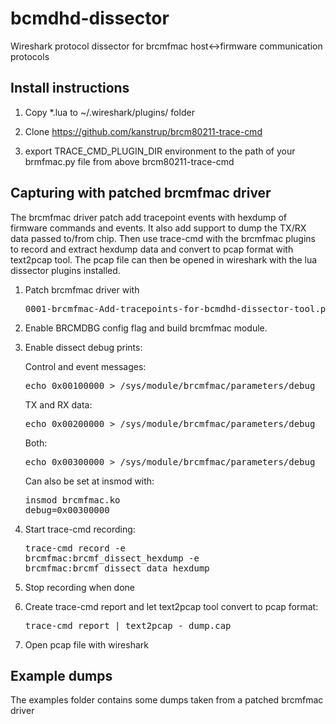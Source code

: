 bcmdhd-dissector
================

Wireshark protocol dissector for brcmfmac host<->firmware communication protocols

Install instructions
--------------------
1) Copy *.lua to ~/.wireshark/plugins/ folder

2) Clone https://github.com/kanstrup/brcm80211-trace-cmd

3) export TRACE_CMD_PLUGIN_DIR environment to the path of your brmfmac.py file from above brcm80211-trace-cmd

Capturing with patched brcmfmac driver
-------------------------------------

The brcmfmac driver patch add tracepoint events with hexdump of firmware commands
and events. It also add support to dump the TX/RX data passed to/from chip. Then
use trace-cmd with the brcmfmac plugins to record and extract hexdump data and
convert to pcap format with text2pcap tool. The pcap file can then be opened in
wireshark with the lua dissector plugins installed.

1) Patch brcmfmac driver with <pre>0001-brcmfmac-Add-tracepoints-for-bcmdhd-dissector-tool.patch</pre>

2) Enable BRCMDBG config flag and build brcmfmac module.
3) Enable dissect debug prints:

   Control and event messages:
   <pre>echo 0x00100000 > /sys/module/brcmfmac/parameters/debug</pre>

   TX and RX data:
   <pre>echo 0x00200000 > /sys/module/brcmfmac/parameters/debug</pre>

   Both:
   <pre>echo 0x00300000 > /sys/module/brcmfmac/parameters/debug</pre>

   Can also be set at insmod with: <pre>insmod brcmfmac.ko debug=0x00300000</pre>

4) Start trace-cmd recording: <pre>trace-cmd record -e brcmfmac:brcmf_dissect_hexdump -e brcmfmac:brcmf_dissect_data_hexdump</pre>
5) Stop recording when done

6) Create trace-cmd report and let text2pcap tool convert to pcap format: <pre>trace-cmd report | text2pcap - dump.cap</pre>
7) Open pcap file with wireshark

Example dumps
-------------
The examples folder contains some dumps taken from a patched brcmfmac driver
